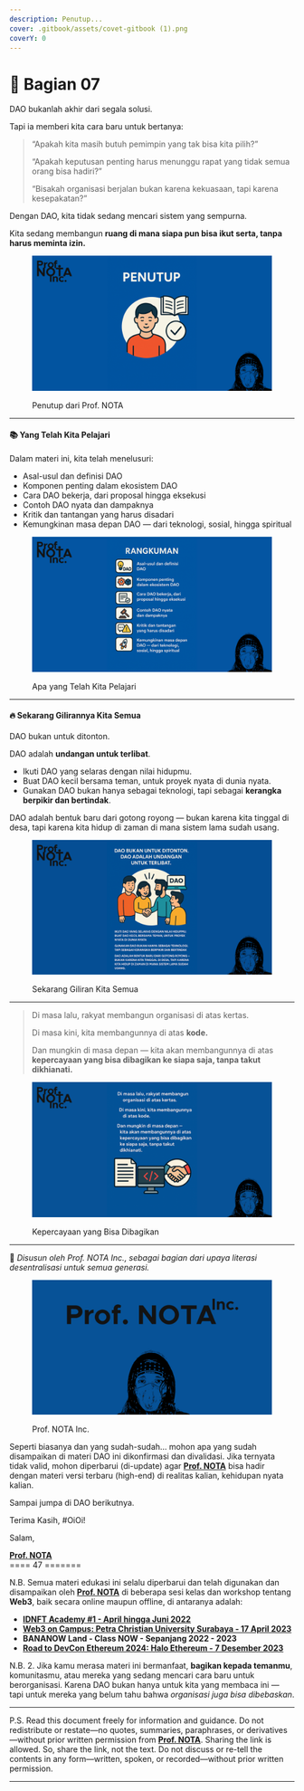 ```yaml
---
description: Penutup...
cover: .gitbook/assets/covet-gitbook (1).png
coverY: 0
---
```


# 🔏 Bagian 07

DAO bukanlah akhir dari segala solusi.

Tapi ia memberi kita cara baru untuk bertanya:

> “Apakah kita masih butuh pemimpin yang tak bisa kita pilih?”
>
> “Apakah keputusan penting harus menunggu rapat yang tidak semua orang bisa hadiri?”
>
> “Bisakah organisasi berjalan bukan karena kekuasaan, tapi karena kesepakatan?”

Dengan DAO, kita tidak sedang mencari sistem yang sempurna.

Kita sedang membangun **ruang di mana siapa pun bisa ikut serta, tanpa harus meminta izin.**

<figure><img src=".gitbook/assets/08.png" alt=""><figcaption><p>Penutup dari Prof. NOTA</p></figcaption></figure>

***

#### 📚 **Yang Telah Kita Pelajari**

Dalam materi ini, kita telah menelusuri:

* Asal-usul dan definisi DAO
* Komponen penting dalam ekosistem DAO
* Cara DAO bekerja, dari proposal hingga eksekusi
* Contoh DAO nyata dan dampaknya
* Kritik dan tantangan yang harus disadari
* Kemungkinan masa depan DAO — dari teknologi, sosial, hingga spiritual

<figure><img src=".gitbook/assets/08a.png" alt=""><figcaption><p>Apa yang Telah Kita Pelajari</p></figcaption></figure>

***

#### 🔥 **Sekarang Gilirannya Kita Semua**

DAO bukan untuk ditonton.

DAO adalah **undangan untuk terlibat**.

* Ikuti DAO yang selaras dengan nilai hidupmu.
* Buat DAO kecil bersama teman, untuk proyek nyata di dunia nyata.
* Gunakan DAO bukan hanya sebagai teknologi, tapi sebagai **kerangka berpikir dan bertindak**.

DAO adalah bentuk baru dari gotong royong — bukan karena kita tinggal di desa, tapi karena kita hidup di zaman di mana sistem lama sudah usang.

<figure><img src=".gitbook/assets/08b.png" alt=""><figcaption><p>Sekarang Giliran Kita Semua</p></figcaption></figure>

***

> Di masa lalu, rakyat membangun organisasi di atas kertas.
>
> Di masa kini, kita membangunnya di atas **kode.**
>
> Dan mungkin di masa depan — kita akan membangunnya di atas **kepercayaan yang bisa dibagikan ke siapa saja, tanpa takut dikhianati.**

<figure><img src=".gitbook/assets/08c.png" alt=""><figcaption><p>Kepercayaan yang Bisa Dibagikan</p></figcaption></figure>

***

📌 _Disusun oleh Prof. NOTA Inc., sebagai bagian dari upaya literasi desentralisasi untuk semua generasi._

<figure><img src=".gitbook/assets/08d.png" alt=""><figcaption><p>Prof. NOTA Inc.</p></figcaption></figure>

Seperti biasanya dan yang sudah-sudah… mohon apa yang sudah disampaikan di materi DAO ini dikonfirmasi dan divalidasi. Jika ternyata tidak valid, mohon diperbarui (di-update) agar [**Prof. NOTA**](https://prompt.straight-line.org/) bisa hadir dengan materi versi terbaru (high-end) di realitas kalian, kehidupan nyata kalian.

Sampai jumpa di DAO berikutnya.

Terima Kasih, #OiOi!

Salam,

[**Prof. NOTA**](https://nota.endhonesa.com/)\
\==== 47 =======

N.B. Semua materi edukasi ini selalu diperbarui dan telah digunakan dan disampaikan oleh [**Prof. NOTA**](https://nota.endhonesa.com/) di beberapa sesi kelas dan workshop tentang **Web3**, baik secara online maupun offline, di antaranya adalah:

* [**IDNFT Academy #1 - April hingga Juni 2022**](https://www.instagram.com/idnftacademy/)
* [**Web3 on Campus: Petra Christian University Surabaya - 17 April 2023**](https://web3campus.idnft.id/)
* **BANANOW Land - Class NOW - Sepanjang 2022 - 2023**
* [**Road to DevCon Ethereum 2024: Halo Ethereum - 7 Desember 2023**](https://pintu.co.id/news/61828-pintu-sponsori-event-halo-ethereum)

N.B. 2. Jika kamu merasa materi ini bermanfaat, **bagikan kepada temanmu**, komunitasmu, atau mereka yang sedang mencari cara baru untuk berorganisasi. Karena DAO bukan hanya untuk kita yang membaca ini — tapi untuk mereka yang belum tahu bahwa _organisasi juga bisa dibebaskan_.

***

P.S. Read this document freely for information and guidance. Do not redistribute or restate—no quotes, summaries, paraphrases, or derivatives—without prior written permission from [**Prof. NOTA**](https://nota.endhonesa.com/). Sharing the link is allowed. So, share the link, not the text. Do not discuss or re-tell the contents in any form—written, spoken, or recorded—without prior written permission.

***
